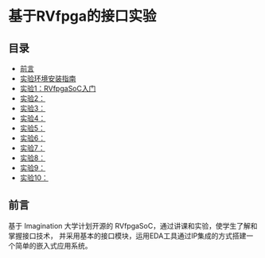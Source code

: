 # 基于RVfpga的接口实验

## 目录

+ [前言](#foreword)
+ [实验环境安装指南](https://gitee.com/foxtrot024/RVfpga_SoC/blob/lab0)
+ [实验1：RVfpgaSoC入门](https://gitee.com/foxtrot024/RVfpga_SoC/tree/lab1/)
+ [实验2：]() 
+ [实验3：]()
+ [实验4：]()  
+ [实验5：]() 
+ [实验6：]() 
+ [实验7：]() 
+ [实验8：]() 
+ [实验9：]() 
+ [实验10：]() 

## <a name="foreword"></a> 前言

基于 Imagination 大学计划开源的 RVfpgaSoC，通过讲课和实验，使学生了解和掌握接口技术，
并采用基本的接口模块，运用EDA工具通过IP集成的方式搭建一个简单的嵌入式应用系统。

